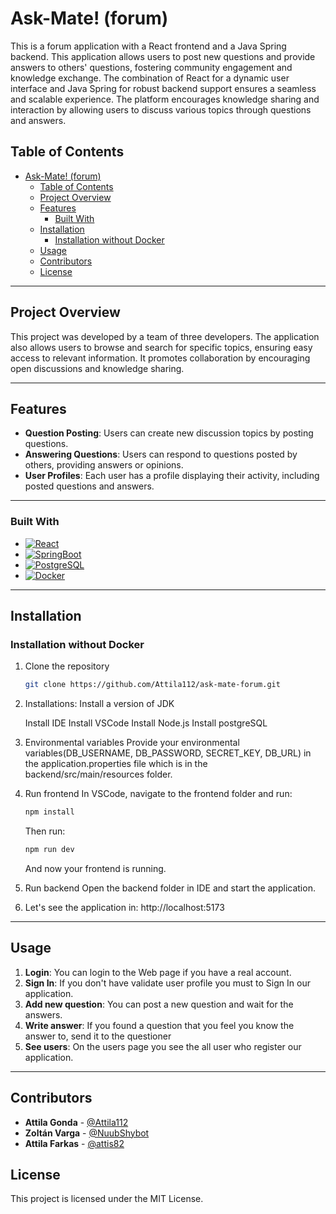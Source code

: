 # Ask-Mate!  (forum)

This is a forum application with a React frontend and a Java Spring backend. This application allows users to post new questions and provide answers to others' questions, fostering community engagement and knowledge exchange. The combination of React for a dynamic user interface and Java Spring for robust backend support ensures a seamless and scalable experience. The platform encourages knowledge sharing and interaction by allowing users to discuss various topics through questions and answers.

## Table of Contents
- [Ask-Mate!  (forum)](#ask-mate--forum)
  - [Table of Contents](#table-of-contents)
  - [Project Overview](#project-overview)
  - [Features](#features)
    - [Built With](#built-with)
  - [Installation](#installation)
    - [Installation without Docker](#installation-without-docker)
  - [Usage](#usage)
  - [Contributors](#contributors)
  - [License](#license)

---

## Project Overview

This project was developed by a team of three developers. The application also allows users to browse and search for specific topics, ensuring easy access to relevant information. It promotes collaboration by encouraging open discussions and knowledge sharing.

---

## Features

- **Question Posting**: Users can create new discussion topics by posting questions.
- **Answering Questions**: Users can respond to questions posted by others, providing answers or opinions.
- **User Profiles**: Each user has a profile displaying their activity, including posted questions and answers.

---
### Built With

* [![React][React.js]][React-url]
* [![SpringBoot][Springboot-shield]][Springboot-url]
* [![PostgreSQL][POSTGRESQL-shield]][POSTGRESQL-url]
* [![Docker][Docker-shield]][Docker-url]

---

## Installation
### Installation without Docker
1. Clone the repository
   ```sh
   git clone https://github.com/Attila112/ask-mate-forum.git
   ```
2. Installations:
   Install a version of JDK
   
   Install IDE
   Install VSCode
   Install Node.js
   Install postgreSQL
4. Environmental variables
   Provide your environmental variables(DB_USERNAME, DB_PASSWORD, SECRET_KEY, DB_URL) in the application.properties file which is in the backend/src/main/resources folder. 
5. Run frontend
   In VSCode, navigate to the frontend folder and run:
   ```sh
   npm install
   ```
   Then run:
   ```sh
   npm run dev
   ```
   And now your frontend is running.
5. Run backend
   Open the backend folder in IDE and start the application.

6. Let's see the application in: http://localhost:5173

----------

## Usage

1. **Login**: You can login to the Web page if you have a real account.
2. **Sign In**: If you don't have validate user profile you must to Sign In our application.
3. **Add new question**: You can post a new question and wait for the answers.
4. **Write answer**: If you found a question that you feel you know the answer to, send it to the questioner
5. **See users**: On the users page you see the all user who register our application.

----------

## Contributors

-   **Attila Gonda** - [@Attila112](https://github.com/Attila112)
-   **Zoltán Varga** - [@NuubShybot](https://github.com/Nuubshybot)
-   **Attila Farkas** - [@attis82](https://github.com/attis82)

## License
This project is licensed under the MIT License.


[React.js]: https://img.shields.io/badge/React-20232A?style=for-the-badge&logo=react&logoColor=61DAFB
[React-url]: https://reactjs.org/
[POSTGRESQL-shield]:https://img.shields.io/badge/postgresql-4169e1?style=for-the-badge&logo=postgresql&logoColor=white
[POSTGRESQL-url]:https://www.postgresql.org/
[Docker-shield]:https://img.shields.io/badge/docker-%230db7ed.svg?style=for-the-badge&logo=docker&logoColor=white
[Docker-url]:https://www.docker.com/
[Springboot-shield]:https://img.shields.io/badge/SpringBoot-6DB33F?style=flat-square&logo=Spring&logoColor=white
[Springboot-url]:https://spring.io/projects/spring-boot